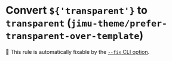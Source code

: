 # Convert `${'transparent'}` to `transparent` (`jimu-theme/prefer-transparent-over-template`)

🔧 This rule is automatically fixable by the [`--fix` CLI option](https://eslint.org/docs/latest/user-guide/command-line-interface#--fix).

<!-- end auto-generated rule header -->
